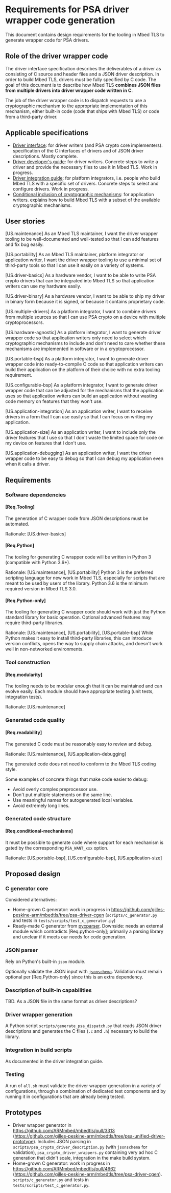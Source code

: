 Requirements for PSA driver wrapper code generation
===================================================

This document contains design requirements for the tooling in Mbed TLS to generate wrapper code for PSA drivers.

## Role of the driver wrapper code

The driver interface specification describes the deliverables of a driver as consisting of C source and header files and a JSON driver description. In order to build Mbed TLS, drivers must be fully specified by C code. The goal of this document is to describe how Mbed TLS **combines JSON files from multiple drivers into driver wrapper code written in C**.

The job of the driver wrapper code is to dispatch requests to use a cryptographic mechanism to the appropriate implementation of this mechanism, either built-in code (code that ships with Mbed TLS) or code from a third-party driver.

## Applicable specifications

* [Driver interface](psa-driver-interface.html): for driver writers (and PSA crypto core implementers). specification of the C interfaces of drivers and of JSON driver descriptions. Mostly complete.
* [Driver developer's guide](psa-driver-developer-guide.html): for driver writers. Concrete steps to write a driver and provide the necessary files to use it in Mbed TLS. Work in progress.
* [Driver integration guide](psa-driver-integration-guide.html): for platform integrators, i.e. people who build Mbed TLS with a specific set of drivers. Concrete steps to select and configure drivers. Work in progress.
* [Conditional inclusion of cryptographic mechanisms](psa-conditional-inclusion-c.html): for application writers. explains how to build Mbed TLS with a subset of the available cryptographic mechanisms.

## User stories

[US.maintenance]
As an Mbed TLS maintainer,
I want the driver wrapper tooling to be well-documented and well-tested
so that I can add features and fix bug easily.

[US.portability]
As an Mbed TLS maintainer, platform integrator or application writer,
I want the driver wrapper tooling to use a minimal set of third-party tools
so that I can use it easily on a variety of systems.

[US.driver-basics]
As a hardware vendor,
I want to be able to write PSA crypto drivers that can be integrated into Mbed TLS
so that application writers can use my hardware easily.

[US.driver-binary]
As a hardware vendor,
I want to be able to ship my driver in binary form
because it is signed, or because it contains proprietary code.

[US.multiple-drivers]
As a platform integrator,
I want to combine drivers from multiple sources
so that I can use PSA crypto on a device with multiple cryptoprocessors.

[US.hardware-agnostic]
As a platform integrator,
I want to generate driver wrapper code
so that application writers only need to select which cryptographic mechanisms to include and don't need to care whether these mechanisms are implemented in software or in a cryptoprocessor.

[US.portable-bsp]
As a platform integrator,
I want to generate driver wrapper code into ready-to-compile C code
so that application writers can build their application on the platform of their choice with no extra tooling requirement.

[US.configurable-bsp]
As a platform integrator,
I want to generate driver wrapper code that can be adjusted for the mechanisms that the application uses
so that application writers can build an application without wasting code memory on features that they won't use.

[US.application-integration]
As an application writer,
I want to receive drivers in a form that I can use easily
so that I can focus on writing my application.

[US.application-size]
As an application writer,
I want to include only the driver features that I use
so that I don't waste the limited space for code on my device on features that I don't use.

[US.application-debugging]
As an application writer,
I want the driver wrapper code to be easy to debug
so that I can debug my application even when it calls a driver.

## Requirements

### Software dependencies

#### [Req.Tooling]

The generation of C wrapper code from JSON descriptions must be automated.

Rationale: [US.driver-basics]

#### [Req.Python]

The tooling for generating C wrapper code will be written in Python 3 (compatible with Python 3.6+).

Rationale: [US.maintenance], [US.portability]
Python 3 is the preferred scripting language for new work in Mbed TLS, especially for scripts that are meant to be used by users of the library.
Python 3.6 is the minimum required version in Mbed TLS 3.0.

#### [Req.Python-only]

The tooling for generating C wrapper code should work with just the Python standard library for basic operation. Optional advanced features may require third-party libraries.

Rationale: [US.maintenance], [US.portability], [US.portable-bsp]
While Python makes it easy to install third-party libraries, this can introduce version conflicts, opens the way to supply chain attacks, and doesn't work well in non-networked environments.

### Tool construction

#### [Req.modularity]

The tooling needs to be modular enough that it can be maintained and can evolve easily. Each module should have appropriate testing (unit tests, integration tests).

Rationale: [US.maintenance]

### Generated code quality

#### [Req.readability]

The generated C code must be reasonably easy to review and debug.

Rationale: [US.maintenance], [US.application-debugging]

The generated code does not need to conform to the Mbed TLS coding style.

Some examples of concrete things that make code easier to debug:

* Avoid overly complex preprocessor use.
* Don't put multiple statements on the same line.
* Use meaningful names for autogenerated local variables.
* Avoid extremely long lines.

### Generated code structure

#### [Req.conditional-mechanisms]

It must be possible to generate code where support for each mechanism is gated by the corresponding `PSA_WANT_xxx` option.

Rationale: [US.portable-bsp], [US.configurable-bsp], [US.application-size]

## Proposed design

### C generator core

Considered alternatives:

* Home-grown C generator: work in progress in https://github.com/gilles-peskine-arm/mbedtls/tree/psa-driver-cgen (`scripts/c_generator.py` and tests in `tests/scripts/test_c_generator.py`)
* Ready-made C generator from [pycparser](https://github.com/eliben/pycparser). Downside: needs an external module which contradicts [Req.python-only]; primarily a parsing library and unclear if it meets our needs for code generation.

### JSON parser

Rely on Python's built-in `json` module.

Optionally validate the JSON input with [`jsonschema`](https://python-jsonschema.readthedocs.io/). Validation must remain optional per [Req.Python-only] since this is an extra dependency.

### Description of built-in capabilities

TBD. As a JSON file in the same format as driver descriptions?

### Driver wrapper generation

A Python script `scripts/generate_psa_dispatch.py` that reads JSON driver descriptions and generates the C files (`.c` and `.h`) necessary to build the library.

### Integration in build scripts

As documented in the driver integration guide.

### Testing

A run of `all.sh` must validate the driver wrapper generation in a variety of configurations, through a combination of dedicated test components and by running it in configurations that are already being tested.

## Prototypes

* Driver wrapper generator in https://github.com/ARMmbed/mbedtls/pull/3313 (https://github.com/gilles-peskine-arm/mbedtls/tree/psa-unified-driver-prototype). Includes JSON parsing in `scripts/psa_crypto_driver_description.py` (with `jsonschema` for validation), `psa_crypto_driver_wrappers.py` containing very ad hoc C generation that didn't scale, integration in the make build system.
* Home-grown C generator: work in progress in https://github.com/ARMmbed/mbedtls/pull/4662 (https://github.com/gilles-peskine-arm/mbedtls/tree/psa-driver-cgen). `scripts/c_generator.py` and tests in `tests/scripts/test_c_generator.py`.

